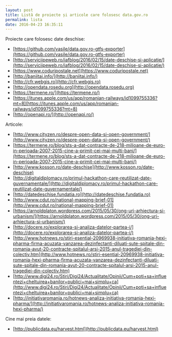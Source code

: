```yaml
---
layout: post
title: Listă de proiecte și articole care folosesc data.gov.ro
permalink: lista
date: 2016-04-23 16:35:11
---
```


Proiecte care folosesc date deschise:

* [https://github.com/vasile/data.gov.ro-gtfs-exporter](https://github.com/vasile/data.gov.ro-gtfs-exporter)
* [http://serviciipeweb.ro/iafblog/2016/02/15/date-deschise-si-aplicatie/](http://serviciipeweb.ro/iafblog/2016/02/15/date-deschise-si-aplicatie/)
* [https://www.coduripostale.net](https://www.coduripostale.net)
* [http://baniitai.info/](http://baniitai.info/)
* [http://cfr.webgis.ro](http://cfr.webgis.ro)
* [http://opendata.rosedu.org](http://opendata.rosedu.org)
* [https://termene.ro/](https://termene.ro/)
* [https://itunes.apple.com/us/app/romanian-railways/id1099755336?mt=8](https://itunes.apple.com/us/app/romanian-railways/id1099755336?mt=8)
* [http://openapi.ro/](http://openapi.ro/)

Articole:

* [http://www.cityzen.ro/despre-open-data-si-open-government/](http://www.cityzen.ro/despre-open-data-si-open-government/)
* [https://termene.ro/blog/sts-a-dat-contracte-de-218-milioane-de-euro-in-perioada-2007-2015-cine-a-primit-cei-mai-multi-bani/](https://termene.ro/blog/sts-a-dat-contracte-de-218-milioane-de-euro-in-perioada-2007-2015-cine-a-primit-cei-mai-multi-bani/)
* [http://www.kosson.ro/date-deschise](http://www.kosson.ro/date-deschise)
* [http://digitaldiplomacy.ro/primul-hackathon-care-reutilizat-date-guvernamentale/](http://digitaldiplomacy.ro/primul-hackathon-care-reutilizat-date-guvernamentale/)
* [http://datedeschise.fundatia.ro](http://datedeschise.fundatia.ro)
* [http://www.cdut.ro/national-mapping-brief-01](http://www.cdut.ro/national-mapping-brief-01)
* [https://arnoldplaton.wordpress.com/2015/05/30/ong-uri-arhiectura-si-urbanism/](https://arnoldplaton.wordpress.com/2015/05/30/ong-uri-arhiectura-si-urbanism/)
* [http://docere.ro/explorarea-si-analiza-datelor-partea-i/](http://docere.ro/explorarea-si-analiza-datelor-partea-i/)
* [http://www.hotnews.ro/stiri-esential-20969938-initiativa-romania-hexi-pharma-firma-acuzata-vanzarea-dezinfectanti-diluati-sute-spitale-din-romania-avut-20-contracte-spitalul-arsi-2015-anul-tragediei-din-colectiv.htm](http://www.hotnews.ro/stiri-esential-20969938-initiativa-romania-hexi-pharma-firma-acuzata-vanzarea-dezinfectanti-diluati-sute-spitale-din-romania-avut-20-contracte-spitalul-arsi-2015-anul-tragediei-din-colectiv.htm)
* [http://www.digi24.ro/Stiri/Digi24/Actualitate/Opinii/Cum+poti+sa+influentezi+cheltuirea+banilor+publici+mai+simplu+ca](http://www.digi24.ro/Stiri/Digi24/Actualitate/Opinii/Cum+poti+sa+influentezi+cheltuirea+banilor+publici+mai+simplu+ca)
* [http://initiativaromania.ro/hotnews-analiza-initiativa-romania-hexi-pharma/](http://initiativaromania.ro/hotnews-analiza-initiativa-romania-hexi-pharma/)

Cine mai preia datele:

* [http://publicdata.eu/harvest.html](http://publicdata.eu/harvest.html)
